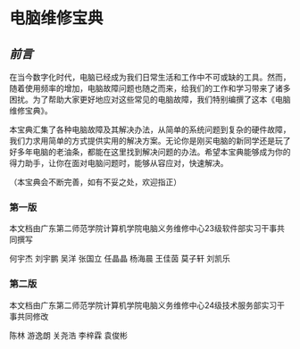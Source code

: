 # **电脑维修宝典**

## _前言_
在当今数字化时代，电脑已经成为我们日常生活和工作中不可或缺的工具。然而，随着使用频率的增加，电脑故障问题也随之而来，给我们的工作和学习带来了诸多困扰。为了帮助大家更好地应对这些常见的电脑故障，我们特别编撰了这本《电脑维修宝典》。

本宝典汇集了各种电脑故障及其解决办法，从简单的系统问题到复杂的硬件故障，我们力求用简单的方式提供实用的解决方案。无论你是刚买电脑的新同学还是玩了好多年电脑的老油条，都能在这里找到解决问题的办法。希望本宝典能够成为你的得力助手，让你在面对电脑问题时，能够从容应对，快速解决。

（本宝典会不断完善，如有不妥之处，欢迎指正）

### 第一版
本文档由广东第二师范学院计算机学院电脑义务维修中心23级软件部实习干事共同撰写

何宇杰 刘宇鹏 吴洋 张国立 任晶晶 杨海晨 王佳茵 莫子轩 刘凯乐

### 第二版
本文档由广东第二师范学院计算机学院电脑义务维修中心24级技术服务部实习干事共同修改

陈林 游逸朗 关尧浩 李梓霖 袁俊彬
